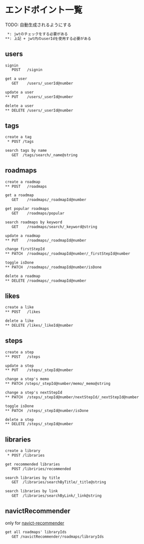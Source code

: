 # エンドポイント一覧

TODO: 自動生成されるようにする

```txt
 *: jwtのチェックをする必要がある
**: 上記 + jwt内のuserIdを使用する必要がある
```

## users

```txt
signin
   POST   /signin

get a user
   GET    /users/_userId@number

update a user
** PUT    /users/_userId@number

delete a user
** DELETE /users/_userId@number
```

## tags

```txt
create a tag
 * POST /tags

search tags by name
   GET  /tags/search/_name@string
```

## roadmaps

```txt
create a roadmap
** POST   /roadmaps

get a roadmap
   GET    /roadmaps/_roadmapId@number

get popular roadmaps
   GET    /roadmaps/popular

search roadmaps by keyword
   GET    /roadmaps/search/_keyword@string

update a roadmap
** PUT    /roadmaps/_roadmapId@number

change firstStepId
** PATCH  /roadmaps/_roadmapId@number/_firstStepId@number

toggle isDone
** PATCH  /roadmaps/_roadmapId@number/isDone

delete a roadmap
** DELETE /roadmaps/_roadmapId@number
```

## likes

```txt
create a like
** POST   /likes

delete a like
** DELETE /likes/_likeId@number
```

## steps

```txt
create a step
** POST   /steps

update a step
** PUT    /steps/_stepId@number

change a step's memo
** PATCH /steps/_stepId@number/memo/_memo@string

change a step's nextStepId
** PATCH  /steps/_stepId@number/nextStepId/_nextStepId@number

toggle isDone
** PATCH  /steps/_stepId@number/isDone

delete a step
** DELETE /steps/_stepId@number
```

## libraries

```txt
create a library
 * POST /libraries

get recommended libraries
   POST /libriries/recommended

search libraries by title
   GET  /libraries/searchByTitle/_title@string

search libraries by link
   GET  /libraries/searchByLink/_link@string
```

## navictRecommender

only for [navict-recommender](https://github.com/Piko-Piko-Pon-Taro/navict-recommender)

```txt
get all roadmaps' libraryIds
   GET /navictRecommender/roadmaps/libraryIds
```
